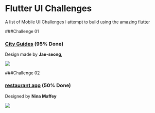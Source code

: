 # Flutter UI Challenges

A list of Mobile UI Challenges I attempt to build using the amazing [flutter](https://flutter.io/)

###Challenge 01  

### [City Guides](https://github.com/shamnex/flutter_challenges/tree/master/01_city_guides) (95% Done)
Design made by **Jae-seong,**

[<img src="https://github.com/shamnex/flutter_challenges/blob/master/gifs/iphonex_travel_demo.gif">](https://dribbble.com/shots/3861169-iPhone-X-City-Guides-Concept)

###Challenge 02  

### [restaurant app](https://github.com/shamnex/flutter_challenges/tree/master/02_ramen_restaurant) (50% Done)
Designed by **Nina Maffey**

[<img src="https://github.com/shamnex/flutter_challenges/blob/master/gifs/restaurant.gif">](https://dribbble.com/shots/3861169-iPhone-X-City-Guides-Concept)
